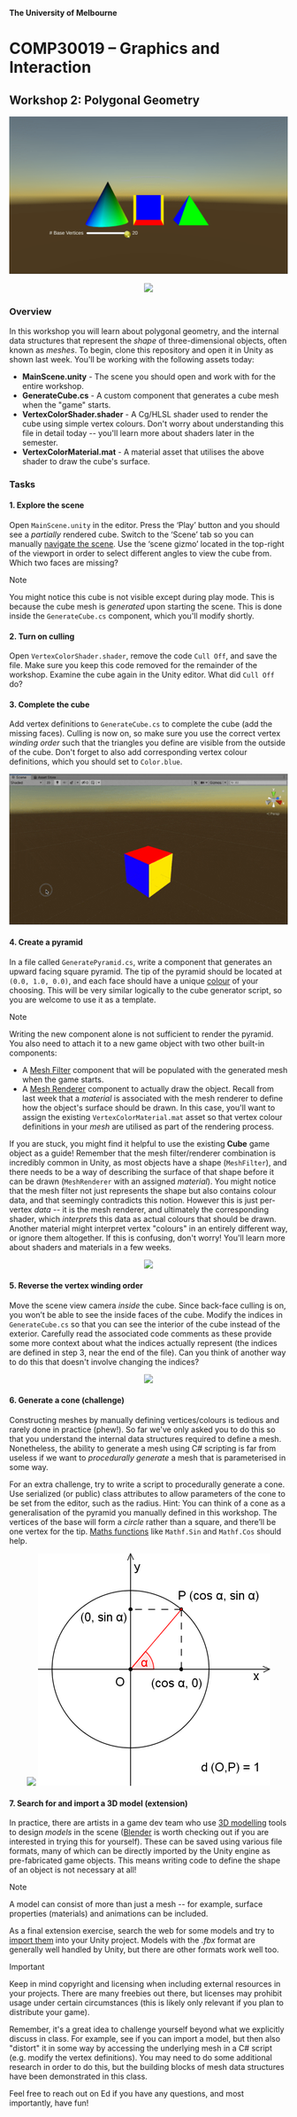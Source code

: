 **The University of Melbourne**

# COMP30019 – Graphics and Interaction

## Workshop 2: Polygonal Geometry

<p align="center">
  <img src="Gifs/preview.gif">
</p>

<p align="center">
  <a href="https://feit-comp30019.github.io/workshop-2-solution/" alt="Play Online">
    <img src="https://img.shields.io/static/v1?label=Play%20Solution&message=feit-comp30019.github.io/workshop-2-solution/&color=blue&logo=unity" />
  </a>
</p>

### Overview

In this workshop you will learn about polygonal geometry, and the internal data
structures that represent the _shape_ of three-dimensional objects, often known
as *meshes*. To begin, clone this repository and open it in Unity as shown last
week. You'll be working with the following assets today:

* **MainScene.unity** - The scene you should open and work with for the entire
  workshop.
* **GenerateCube.cs** - A custom component that generates a cube mesh when the
"game" starts.
* **VertexColorShader.shader** - A Cg/HLSL shader used to render the cube using
simple vertex colours. Don't worry about understanding this file in detail
today -- you'll learn more about shaders later in the semester.
* **VertexColorMaterial.mat** - A material asset that utilises the above shader
to draw the cube's surface.

### Tasks

#### 1. Explore the scene

Open `MainScene.unity` in the editor. Press the ‘Play’ button and you should
see a *partially* rendered cube. Switch to the ‘Scene’ tab so you can manually
[navigate the scene](https://docs.unity3d.com/Manual/SceneViewNavigation.html).
Use the ‘scene gizmo’ located in the top-right of the viewport in order to
select different angles to view the cube from. Which two faces are missing?

> [!NOTE]
> You might notice this cube is not visible except during play mode. This is
> because the cube mesh is *generated* upon starting the scene. This is done
> inside the `GenerateCube.cs` component, which you'll modify shortly.


#### 2. Turn on culling

Open `VertexColorShader.shader`, remove the code `Cull Off`, and save the file.
Make sure you keep this code removed for the remainder of the workshop. Examine
the cube again in the Unity editor. What did `Cull Off` do?

#### 3. Complete the cube

Add vertex definitions to `GenerateCube.cs` to complete the cube (add the
missing faces). Culling is now on, so make sure you use the correct vertex
*winding order* such that the triangles you define are visible from the outside
of the cube. Don't forget to also add corresponding vertex colour definitions,
which you should set to `Color.blue`.

<p align="center">
  <img src="Gifs/2-Cube.gif">
</p>

#### 4. Create a pyramid

In a file called `GeneratePyramid.cs`, write a component that generates an
upward facing square pyramid. The tip of the pyramid should be located at
`(0.0, 1.0, 0.0)`, and each face should have a unique
[colour](https://docs.unity3d.com/ScriptReference/Color.html) of your choosing.
This will be very similar logically to the cube generator script, so you are
welcome to use it as a template. 

> [!NOTE]
> Writing the new component alone is not sufficient to render the pyramid. You
> also need to attach it to a new game object with two other built-in
> components:
> * A [Mesh Filter](https://docs.unity3d.com/Manual/class-MeshFilter.html)
> component that will be populated with the generated mesh when the game starts. 
> * A [Mesh Renderer](https://docs.unity3d.com/Manual/class-MeshRenderer.html)
> component to actually draw the object. Recall from last week that a
> _material_ is associated with the mesh renderer to define how the object's
> surface should be drawn. In this case, you'll want to assign the existing
> `VertexColorMaterial.mat` asset so that vertex colour definitions in your
> *mesh* are utilised as part of the rendering process.

If you are stuck, you might find it helpful to use the existing **Cube** game
object as a guide! Remember that the mesh filter/renderer combination is
incredibly common in Unity, as most objects have a shape (`MeshFilter`), and
there needs to be a way of describing the surface of that shape before it can
be drawn (`MeshRenderer` with an assigned *material*). You might notice that
the mesh filter not just represents the shape but also contains colour data,
and that seemingly contradicts this notion. However this is just per-vertex
_data_ -- it is the mesh renderer, and ultimately the corresponding shader,
which *interprets* this data as actual colours that should be drawn. Another
material might interpret vertex "colours" in an entirely different way, or
ignore them altogether. If this is confusing, don't worry! You'll learn more
about shaders and materials in a few weeks.

<p align="center">
  <img src="Gifs/3-Pyramid.gif">
</p>

#### 5. Reverse the vertex winding order

Move the scene view camera _inside_ the cube. Since back-face culling is on,
you won’t be able to see the inside faces of the cube. Modify the indices in
`GenerateCube.cs` so that you can see the interior of the cube instead of the
exterior. Carefully read the associated code comments as these provide some
more context about what the indices actually represent (the indices are defined
in step 3, near the end of the file). Can you think of another way to do this
that doesn't involve changing the indices?

<p align="center">
  <img src="Gifs/4-Inside.gif">
</p>

#### 6. Generate a cone (challenge)

Constructing meshes by manually defining vertices/colours is tedious and rarely
done in practice (phew!). So far we've only asked you to do this so that you
understand the internal data structures required to define a mesh. Nonetheless,
the ability to generate a mesh using C# scripting is far from useless if we
want to _procedurally generate_ a mesh that is parameterised in some way.

For an extra challenge, try to write a script to procedurally generate a cone.
Use serialized (or public) class attributes to allow parameters of the cone to
be set from the editor, such as the radius. Hint: You can think of a cone as a
generalisation of the pyramid you manually defined in this workshop. The
vertices of the base will form a _circle_ rather than a square, and there’ll be
one vertex for the tip. [Maths
functions](https://docs.unity3d.com/ScriptReference/Mathf.html) like
`Mathf.Sin` and `Mathf.Cos` should help.

<p align="middle">
  <img src="Gifs/5-Challenge.gif">
  <img src="Gifs/Sinus_en_cosinus.png">
</p>

#### 7. Search for and import a 3D model (extension)

In practice, there are artists in a game dev team who use [3D
modelling](https://en.wikipedia.org/wiki/3D_modeling) tools to design _models_
in the scene ([Blender](https://www.blender.org/) is worth checking out if you
are interested in trying this for yourself). These can be saved using various
file formats, many of which can be directly imported by the Unity engine as
pre-fabricated game objects. This means writing code to define the shape of an
object is not necessary at all! 

> [!NOTE] 
> A model can consist of more than just a mesh -- for example, surface
> properties (materials) and animations can be included.

As a final extension exercise, search the web for some models and try to
[import them](https://docs.unity3d.com/Manual/ImportingModelFiles.html) into
your Unity project. Models with the _.fbx_ format are generally well handled by
Unity, but there are other formats work well too. 

> [!IMPORTANT]
> Keep in mind copyright and licensing when including external resources in
> your projects. There are many freebies out there, but licenses may prohibit
> usage under certain circumstances (this is likely only relevant if you plan
> to distribute your game).

Remember, it's a great idea to challenge yourself beyond what we explicitly
discuss in class. For example, see if you can import a model, but then also
"distort" it in some way by accessing the underlying mesh in a C# script (e.g.
modify the vertex definitions). You may need to do some additional research in
order to do this, but the building blocks of mesh data structures have been
demonstrated in this class. 

Feel free to reach out on Ed if you have any questions, and most importantly,
have fun!
